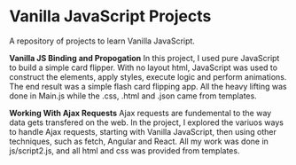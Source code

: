 # Vanilla JavaScript Projects
A repository of projects to learn Vanilla JavaScript.

<b>Vanilla JS Binding and Propogation</b>
In this project, I used pure JavaScript to build a simple card flipper. With no layout html, JavaScript was used to construct the elements, apply styles, execute logic and perform animations. The end result was a simple flash card flipping app. All the heavy lifting was done in Main.js while the .css, .html and .json came from templates.

<b>Working With Ajax Requests</b>
Ajax requests are fundemental to the way data gets transfered on the web. In the project, I explored the variuos ways to handle Ajax requests, starting with Vanilla JavaScript, then using other techniques, such as fetch, Angular and React. All my work was done in  js/script2.js, and all html and css was provided from templates.
